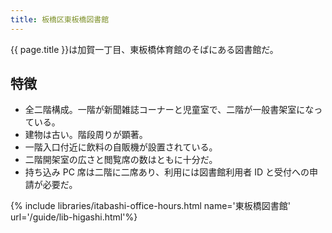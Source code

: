 ```yaml
---
title: 板橋区東板橋図書館
---
```


{{ page.title }}は加賀一丁目、東板橋体育館のそばにある図書館だ。

## 特徴

* 全二階構成。一階が新聞雑誌コーナーと児童室で、二階が一般書架室になっている。
* 建物は古い。階段周りが顕著。
* 一階入口付近に飲料の自販機が設置されている。
* 二階開架室の広さと閲覧席の数はともに十分だ。
* 持ち込み PC 席は二階に二席あり、利用には図書館利用者 ID と受付への申請が必要だ。

{% include libraries/itabashi-office-hours.html name='東板橋図書館' url='/guide/lib-higashi.html'%}
